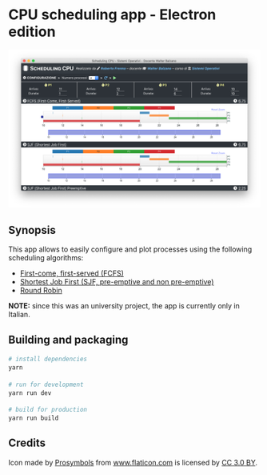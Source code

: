 # CPU scheduling app - Electron edition

![Screenshot of the app](screenshot.png)

## Synopsis

This app allows to easily configure and plot processes using the following scheduling algorithms:

- [First-come, first-served (FCFS)](https://en.wikipedia.org/wiki/FIFO_\(computing_and_electronics\))
- [Shortest Job First (SJF, pre-emptive and non pre-emptive)](https://en.wikipedia.org/wiki/Shortest_job_next)
- [Round Robin](https://en.wikipedia.org/wiki/Round-robin_scheduling)

**NOTE:** since this was an university project, the app is currently only in Italian.

## Building and packaging

``` bash
# install dependencies
yarn

# run for development
yarn run dev

# build for production
yarn run build
```

## Credits

Icon made by <a href="https://www.flaticon.com/authors/prosymbols" title="Prosymbols">Prosymbols</a> from <a href="https://www.flaticon.com/" title="Flaticon">www.flaticon.com</a> is licensed by <a href="http://creativecommons.org/licenses/by/3.0/" title="Creative Commons BY 3.0" target="_blank">CC 3.0 BY</a>.
